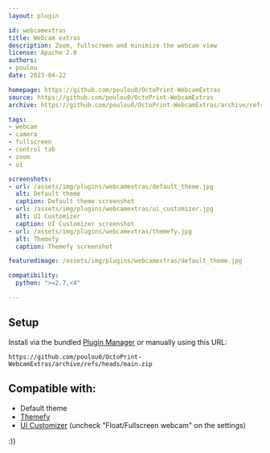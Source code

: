 ```yaml
---
layout: plugin

id: webcamextras
title: Webcam extras
description: Zoom, fullscreen and minimize the webcam view
license: Apache 2.0
authors:
- poulou
date: 2023-04-22

homepage: https://github.com/poulou0/OctoPrint-WebcamExtras
source: https://github.com/poulou0/OctoPrint-WebcamExtras
archive: https://github.com/poulou0/OctoPrint-WebcamExtras/archive/refs/heads/main.zip

tags:
- webcam
- camera
- fullscreen
- control tab
- zoom
- ui

screenshots:
- url: /assets/img/plugins/webcamextras/default_theme.jpg
  alt: Default theme
  caption: Default theme screenshot
- url: /assets/img/plugins/webcamextras/ui_customizer.jpg
  alt: UI Customizer
  caption: UI Customizer screenshot
- url: /assets/img/plugins/webcamextras/themefy.jpg
  alt: Themefy
  caption: Themefy screenshot

featuredimage: /assets/img/plugins/webcamextras/default_theme.jpg

compatibility:
  python: ">=2.7,<4"

---
```


## Setup

Install via the bundled [Plugin Manager](https://docs.octoprint.org/en/master/bundledplugins/pluginmanager.html)
or manually using this URL:

    https://github.com/poulou0/OctoPrint-WebcamExtras/archive/refs/heads/main.zip

## Compatible with:
* Default theme
* [Themefy](https://plugins.octoprint.org/plugins/themeify/)
* [UI Customizer](https://plugins.octoprint.org/plugins/uicustomizer/) (uncheck "Float/Fullscreen webcam" on the settings)

:))
